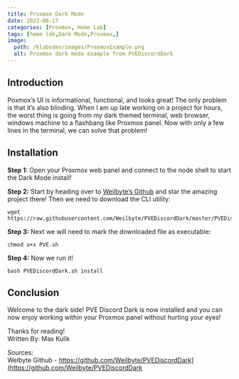 ```yaml
---
title: Proxmox Dark Mode
date: 2022-06-17
categories: [Proxmox, Home Lab]
tags: [home lab,Dark Mode,Proxmox,]
image:
  path: /klabsdev/images/ProxmoxExample.png
  alt: Proxmox dark mode example from PVEDiscordDark
---
```

## Introduction
Poxmox’s UI is informational, functional, and looks great! The only problem is that it’s also blinding. When I am up late working on a project for hours, the worst thing is going from my dark themed terminal, web browser, windows machine to a flashbang like Proxmox panel. Now with only a few lines in the terminal, we can solve that problem! 

## Installation
**Step 1:** Open your Proxmox web panel and connect to the node shell to start the Dark Mode install!

**Step 2:** Start by heading over to [Weilbyte’s Github](https://github.com/Weilbyte/PVEDiscordDark) and star the amazing project there! Then we need to download the CLI utility:
```console
wget https://raw.githubusercontent.com/Weilbyte/PVEDiscordDark/master/PVEDiscordDark.sh
```

**Step 3:** Next we will need to mark the downloaded file as executable:
```console
chmod u+x PVE.sh
```

**Step 4:** Now we run it!
```console
bash PVEDiscordDark.sh install
```


## Conclusion
Welcome to the dark side! PVE Discord Dark is now installed and you can now enjoy working within your Proxmox panel without hurting your eyes!

Thanks for reading!
<br>
Written By: Max Kulik


Sources:
<br>
Welbyte Github - <https://github.com/Weilbyte/PVEDiscordDark](https://github.com/Weilbyte/PVEDiscordDark>
